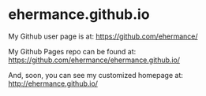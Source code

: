 ehermance.github.io
===================

My Github user page is at:
https://github.com/ehermance/

My Github Pages repo can be found at:
https://github.com/ehermance/ehermance.github.io/

And, soon, you can see my customized homepage at:
http://ehermance.github.io/
